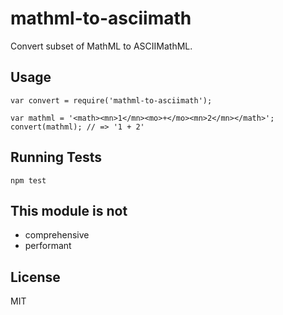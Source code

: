 # mathml-to-asciimath

Convert subset of MathML to ASCIIMathML.

## Usage

```
var convert = require('mathml-to-asciimath');

var mathml = '<math><mn>1</mn><mo>+</mo><mn>2</mn></math>';
convert(mathml); // => '1 + 2'
```

## Running Tests

    npm test

## This module is not

- comprehensive
- performant

## License

MIT
